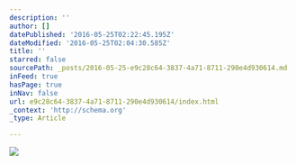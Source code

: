 ```yaml
---
description: ''
author: []
datePublished: '2016-05-25T02:22:45.195Z'
dateModified: '2016-05-25T02:04:30.585Z'
title: ''
starred: false
sourcePath: _posts/2016-05-25-e9c28c64-3837-4a71-8711-290e4d930614.md
inFeed: true
hasPage: true
inNav: false
url: e9c28c64-3837-4a71-8711-290e4d930614/index.html
_context: 'http://schema.org'
_type: Article

---
```

![](https://the-grid-user-content.s3-us-west-2.amazonaws.com/d1e646af-4e33-4c43-ab03-04de618c300b.jpg)